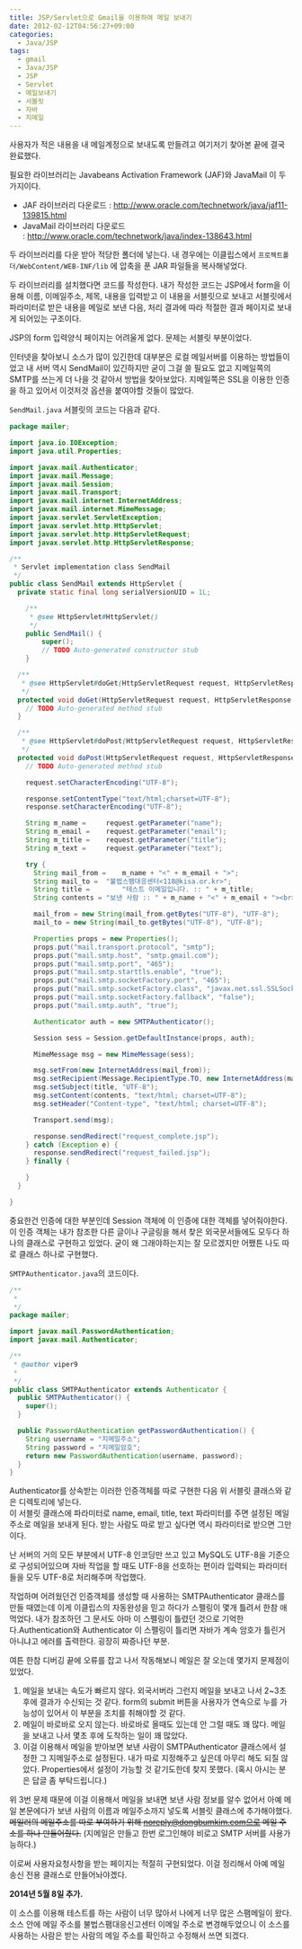 ```yaml
---
title: JSP/Servlet으로 Gmail을 이용하여 메일 보내기
date: 2012-02-12T04:56:27+09:00
categories:
  - Java/JSP
tags:
  - gmail
  - Java/JSP
  - JSP
  - Servlet
  - 메일보내기
  - 서블릿
  - 자바
  - 지메일
---
```

사용자가 적은 내용을 내 메일계정으로 보내도록 만들려고 여기저기 찾아본 끝에 결국 완료했다.

필요한 라이브러리는 Javabeans Activation Framework (JAF)와 JavaMail 이 두가지이다.

  * JAF 라이브러리 다운로드 : <http://www.oracle.com/technetwork/java/jaf11-139815.html>
  * JavaMail 라이브러리 다운로드 : <http://www.oracle.com/technetwork/java/index-138643.html>

두 라이브러리를 다운 받아 적당한 폴더에 넣는다. 내 경우에는 이클립스에서 `프로젝트폴더/WebContent/WEB-INF/lib` 에 압축을 푼 JAR 파일들을 복사해넣었다.

두 라이브러리를 설치했다면 코드를 작성한다. 내가 작성한 코드는 JSP에서 form을 이용해 이름, 이메일주소, 제목, 내용을 입력받고 이 내용을 서블릿으로 보내고 서블릿에서 파라미터로 받은 내용을 메일로 보낸 다음, 처리 결과에 따라 적절한 결과 페이지로 보내게 되어있는 구조이다.

JSP의 form 입력양식 페이지는 어려울게 없다. 문제는 서블릿 부분이었다.

인터넷을 찾아보니 소스가 많이 있긴한데 대부분은 로컬 메일서버를 이용하는 방법들이었고 내 서버 역시 SendMail이 있긴하지만 굳이 그걸 쓸 필요도 없고 지메일쪽의 SMTP를 쓰는게 더 나을 것 같아서 방법을 찾아보았다. 지메일쪽은 SSL을 이용한 인증을 하고 있어서 이것저것 옵션을 붙여야할 것들이 많았다.

`SendMail.java` 서블릿의 코드는 다음과 같다.

```java
package mailer;

import java.io.IOException;
import java.util.Properties;

import javax.mail.Authenticator;
import javax.mail.Message;
import javax.mail.Session;
import javax.mail.Transport;
import javax.mail.internet.InternetAddress;
import javax.mail.internet.MimeMessage;
import javax.servlet.ServletException;
import javax.servlet.http.HttpServlet;
import javax.servlet.http.HttpServletRequest;
import javax.servlet.http.HttpServletResponse;

/**
 * Servlet implementation class SendMail
 */
public class SendMail extends HttpServlet {
  private static final long serialVersionUID = 1L;

    /**
     * @see HttpServlet#HttpServlet()
     */
    public SendMail() {
        super();
        // TODO Auto-generated constructor stub
    }

  /**
   * @see HttpServlet#doGet(HttpServletRequest request, HttpServletResponse response)
   */
  protected void doGet(HttpServletRequest request, HttpServletResponse response) throws ServletException, IOException {
    // TODO Auto-generated method stub
  }

  /**
   * @see HttpServlet#doPost(HttpServletRequest request, HttpServletResponse response)
   */
  protected void doPost(HttpServletRequest request, HttpServletResponse response) throws ServletException, IOException {
    // TODO Auto-generated method stub

    request.setCharacterEncoding("UTF-8");

    response.setContentType("text/html;charset=UTF-8");
    response.setCharacterEncoding("UTF-8");

    String m_name =		request.getParameter("name");
    String m_email =	request.getParameter("email");
    String m_title =	request.getParameter("title");
    String m_text =		request.getParameter("text");

    try {
      String mail_from =	m_name + "<" + m_email + ">";
      String mail_to =	"불법스팸대응센터<118@kisa.or.kr>";
      String title =		"테스트 이메일입니다. :: " + m_title;
      String contents =	"보낸 사람 :: " + m_name + "<" + m_email + "><br><br>" + m_title + "<br><br>" + m_text;

      mail_from = new String(mail_from.getBytes("UTF-8"), "UTF-8");
      mail_to = new String(mail_to.getBytes("UTF-8"), "UTF-8");

      Properties props = new Properties();
      props.put("mail.transport.protocol", "smtp");
      props.put("mail.smtp.host", "smtp.gmail.com");
      props.put("mail.smtp.port", "465");
      props.put("mail.smtp.starttls.enable", "true");
      props.put("mail.smtp.socketFactory.port", "465");
      props.put("mail.smtp.socketFactory.class", "javax.net.ssl.SSLSocketFactory");
      props.put("mail.smtp.socketFactory.fallback", "false");
      props.put("mail.smtp.auth", "true");

      Authenticator auth = new SMTPAuthenticator();

      Session sess = Session.getDefaultInstance(props, auth);

      MimeMessage msg = new MimeMessage(sess);

      msg.setFrom(new InternetAddress(mail_from));
      msg.setRecipient(Message.RecipientType.TO, new InternetAddress(mail_to));
      msg.setSubject(title, "UTF-8");
      msg.setContent(contents, "text/html; charset=UTF-8");
      msg.setHeader("Content-type", "text/html; charset=UTF-8");

      Transport.send(msg);

      response.sendRedirect("request_complete.jsp");
    } catch (Exception e) {
      response.sendRedirect("request_failed.jsp");
    } finally {

    }
  }

}
```

중요한건 인증에 대한 부분인데 Session 객체에 이 인증에 대한 객체를 넣어줘야한다. 이 인증 객체는 내가 참조한 다른 글이나 구글링을 해서 찾은 외국문서들에도 모두다 하나의 클래스로 구현하고 있었다. 굳이 왜 그래야하는지는 잘 모르겠지만 어쨌튼 나도 따로 클래스 하나로 구현했다.

`SMTPAuthenticator.java`의 코드이다.

```java
/**
 *
 */
package mailer;

import javax.mail.PasswordAuthentication;
import javax.mail.Authenticator;

/**
 * @author viper9
 *
 */
public class SMTPAuthenticator extends Authenticator {
  public SMTPAuthenticator() {
    super();
  }

  public PasswordAuthentication getPasswordAuthentication() {
    String username = "지메일주소";
    String password = "지메일암호";
    return new PasswordAuthentication(username, password);
  }
}
```

Authenticator를 상속받는 이러한 인증객체를 따로 구현한 다음 위 서블릿 클래스와 같은 디렉토리에 넣는다.  
이 서블릿 클래스에 파라미터로 name, email, title, text 파라미터를 주면 설정된 메일 주소로 메일을 보내게 된다. 받는 사람도 따로 받고 싶다면 역시 파라미터로 받으면 그만이다.

난 서버의 거의 모든 부분에서 UTF-8 인코딩만 쓰고 있고 MySQL도 UTF-8을 기준으로 구성되어있으며 자바 작업을 할 때도 UTF-8을 선호하는 편이라 입력되는 파라미터들을 모두 UTF-8로 처리해주며 작업했다.

작업하며 어려웠던건 인증객체를 생성할 때 사용하는 SMTPAuthenticator 클래스를 만들 때였는데 이게 이클립스의 자동완성을 믿고 하다가 스펠링이 몇개 틀려서 한참 애먹었다. 내가 참조하던 그 문서도 아마 이 스펠링이 틀렸던 것으로 기억한다.Authentication와 Authenticator 이 스펠링이 틀리면 자바가 계속 암호가 틀린거 아니냐고 에러를 출력한다. 굉장히 짜증나던 부분.

여튼 한참 디버깅 끝에 오류를 잡고 나서 작동해보니 메일은 잘 오는데 몇가지 문제점이 있었다.

  1. 메일을 보내는 속도가 빠르지 않다. 외국서버라 그런지 메일을 보내고 나서 2~3초 후에 결과가 수신되는 것 같다. form의 submit 버튼을 사용자가 연속으로 누를 가능성이 있어서 이 부분을 조치를 취해야할 것 같다.
  2. 메일이 바로바로 오지 않는다. 바로바로 올때도 있는데 안 그럴 때도 꽤 많다. 메일을 보내고 나서 몇초 후에 도착하는 일이 꽤 많았다.
  3. 이걸 이용해서 메일을 받아보면 보낸 사람이 SMTPAuthenticator 클래스에서 설정한 그 지메일주소로 설정된다. 내가 따로 지정해주고 싶은데 아무리 해도 되질 않았다. Properties에서 설정이 가능할 것 같기도한데 찾지 못했다. (혹시 아시는 분은 답글 좀 부탁드립니다.)

위 3번 문제 때문에 이걸 이용해서 메일을 보내면 보낸 사람 정보를 알수 없어서 아예 메일 본문에다가 보낸 사람의 이름과 메일주소까지 넣도록 서블릿 클래스에 추가해야했다.  
~~메일러의 메일주소를 따로 부여하기 위해 noreply@dongbumkim.com으로 메일 주소를 하나 만들어줬다.~~ (지메일은 만들고 한번 로그인해야 비로고 SMTP 서버를 사용가능하다.)

이로써 사용자요청사항을 받는 페이지는 적절히 구현되었다. 이걸 정리해서 아예 메일 송신 전용 클래스로 만들어놔야겠다.

**2014년 5월 8일 추가.**

이 소스를 이용해 테스트를 하는 사람이 너무 많아서 나에게 너무 많은 스팸메일이 왔다. 소스 안에 메일 주소를 불법스팸대응신고센터 이메일 주소로 변경해두었으니 이 소스를 사용하는 사람은 받는 사람의 메일 주소를 확인하고 수정해서 쓰면 되겠다.
